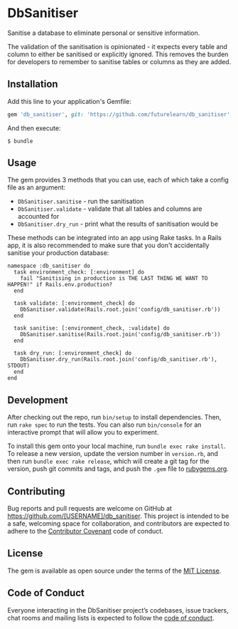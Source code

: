 # DbSanitiser

Sanitise a database to eliminate personal or sensitive information.

The validation of the sanitisation is opinionated - it expects every table and
column to either be sanitised or explicitly ignored. This removes the burden for
developers to remember to sanitise tables or columns as they are added.

## Installation

Add this line to your application's Gemfile:

```ruby
gem 'db_sanitiser', git: 'https://github.com/futurelearn/db_sanitiser'
```

And then execute:

    $ bundle

## Usage

The gem provides 3 methods that you can use, each of which take a config file as an argument:

* `DbSanitiser.sanitise` - run the sanitisation
* `DbSanitiser.validate` - validate that all tables and columns are accounted for
* `DbSanitiser.dry_run` - print what the results of sanitisation would be

These methods can be integrated into an app using Rake tasks. In a Rails app, it
is also recommended to make sure that you don't accidentally sanitise your
production database:

```
namespace :db_sanitiser do
  task environment_check: [:environment] do
    fail "Sanitising in production is THE LAST THING WE WANT TO HAPPEN!" if Rails.env.production?
  end

  task validate: [:environment_check] do
    DbSanitiser.validate(Rails.root.join('config/db_sanitiser.rb'))
  end

  task sanitise: [:environment_check, :validate] do
    DbSanitiser.sanitise(Rails.root.join('config/db_sanitiser.rb'))
  end

  task dry_run: [:environment_check] do
    DbSanitiser.dry_run(Rails.root.join('config/db_sanitiser.rb'), STDOUT)
  end
end
```

## Development

After checking out the repo, run `bin/setup` to install dependencies. Then, run `rake spec` to run the tests. You can also run `bin/console` for an interactive prompt that will allow you to experiment.

To install this gem onto your local machine, run `bundle exec rake install`. To release a new version, update the version number in `version.rb`, and then run `bundle exec rake release`, which will create a git tag for the version, push git commits and tags, and push the `.gem` file to [rubygems.org](https://rubygems.org).

## Contributing

Bug reports and pull requests are welcome on GitHub at https://github.com/[USERNAME]/db_sanitiser. This project is intended to be a safe, welcoming space for collaboration, and contributors are expected to adhere to the [Contributor Covenant](http://contributor-covenant.org) code of conduct.

## License

The gem is available as open source under the terms of the [MIT License](https://opensource.org/licenses/MIT).

## Code of Conduct

Everyone interacting in the DbSanitiser project’s codebases, issue trackers, chat rooms and mailing lists is expected to follow the [code of conduct](https://github.com/[USERNAME]/db_sanitiser/blob/master/CODE_OF_CONDUCT.md).

